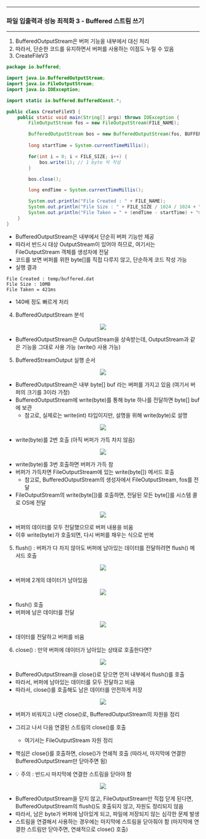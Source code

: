 -----
### 파일 입출력과 성능 최적화 3 - Buffered 스트림 쓰기
-----
1. BufferedOutputStream은 버퍼 기능을 내부에서 대신 처리
2. 따라서, 단순한 코드를 유지하면서 버퍼를 사용하는 이점도 누릴 수 있음
3. CreateFileV3
```java
package io.buffered;

import java.io.BufferedOutputStream;
import java.io.FileOutputStream;
import java.io.IOException;

import static io.buffered.BufferedConst.*;

public class CreateFileV3 {
    public static void main(String[] args) throws IOException {
        FileOutputStream fos = new FileOutputStream(FILE_NAME);

        BufferedOutputStream bos = new BufferedOutputStream(fos, BUFFER_SIZE);// BufferedOutputStream(OutputStream, BUFFER_SIZE)
        
        long startTime = System.currentTimeMillis();

        for(int i = 0; i < FILE_SIZE; i++) {
            bos.write(1); // 1 byte 씩 작성
        }

        bos.close();

        long endTime = System.currentTimeMillis();

        System.out.println("File Created : " + FILE_NAME);
        System.out.println("File Size : " + FILE_SIZE / 1024 / 1024 + "MB");
        System.out.println("File Taken = " + (endTime - startTime) + "ms");
    }
}
```
  - BufferedOutputStream은 내부에서 단순히 버퍼 기능만 제공
  - 따라서 반드시 대상 OutputStream이 있어야 하므로, 여기서는 FileOutputStream 객체를 생성자에 전달
  - 코드를 보면 버퍼를 위한 byte[]를 직접 다루지 않고, 단순하게 코드 작성 가능
  - 실행 결과
```
File Created : temp/buffered.dat
File Size : 10MB
File Taken = 421ms
```
  - 140배 정도 빠르게 처리

4. BufferedOutputStream 분석
<div align="center">
<img src="https://github.com/user-attachments/assets/b25501d9-12dc-4b6e-9d8a-1423e6f03ced">
</div>

  - BufferedOutputStream은 OutputStream을 상속받는데, OutputStream과 같은 기능을 그대로 사용 가능 (write() 사용 가능)

5. BufferedStreamOutput 실행 순서
<div align="center">
<img src="https://github.com/user-attachments/assets/08152f13-17ba-4390-8721-e04ec9dd2b23">
</div>

  - BufferedOutputStream은 내부 byte[] buf 라는 버퍼를 가지고 있음 (여기서 버퍼의 크기를 3이라 가정)
  - BufferedOutputStream에 write(byte)를 통해 byte 하나를 전달하면 byte[] buf에 보관
    + 참고로, 실제로는 write(int) 타입이지만, 설명을 위해 write(byte)로 설명

<div align="center">
<img src="https://github.com/user-attachments/assets/c8d18f8c-03a5-4218-9449-d566fc7284f3">
</div>

  - write(byte)를 2번 호출 (아직 버퍼가 가득 차지 않음)

<div align="center">
<img src="https://github.com/user-attachments/assets/ab28c006-ff07-4945-87b9-258d79db9021">
</div>

  - write(byte)를 3번 호출하면 버퍼가 가득 참
  - 버퍼가 가득차면 FileOutputStream에 있는 write(byte[]) 메서드 호출
    + 참고로, BufferedOutputStream의 생성자에서 FileOutputStream, fos를 전달
  - FileOutputStream의 write(byte[])를 호출하면, 전달된 모든 byte[]를 시스템 콜로 OS에 전달

<div align="center">
<img src="https://github.com/user-attachments/assets/3fdbd692-4fea-4ec2-a500-80abf163beb2">
</div>

  - 버퍼의 데이터를 모두 전달했으므로 버퍼 내용을 비움
  - 이후 write(byte)가 호출되면, 다시 버퍼를 채우는 식으로 반복

5. flush() : 버퍼가 다 차지 않아도 버퍼에 남아있는 데이터를 전달하려면 flush() 메서드 호출
<div align="center">
<img src="https://github.com/user-attachments/assets/c4e6fdbe-bf72-4320-a466-c1ef72853cf9">
</div>

   - 버퍼에 2개의 데이터가 남아있음

<div align="center">
<img src="https://github.com/user-attachments/assets/32819c27-c935-472a-91d0-5075ccf9893b">
</div>

   - flush() 호출
   - 버퍼에 남은 데이터를 전달

<div align="center">
<img src="https://github.com/user-attachments/assets/01e4b511-b2f7-40b3-b1aa-69d06232e0f9">
</div>

   - 데이터를 전달하고 버퍼를 비움

6. close() : 만약 버퍼에 데이터가 남아있는 상태로 호출한다면?
<div align="center">
<img src="https://github.com/user-attachments/assets/441a12c2-9494-401d-9707-7f24fd14800a">
</div>

   - BufferedOutputStream을 close()로 닫으면 먼저 내부에서 flush()를 호출
   - 따라서, 버퍼에 남아있는 데이터를 모두 전달하고 비움
   - 따라서, close()를 호출해도 남은 데이터를 안전하게 저장 

<div align="center">
<img src="https://github.com/user-attachments/assets/e6f9bd4c-9266-476d-8579-1e0972f18ce5">
</div>

   - 버퍼가 비워지고 나면 close()로, BufferedOutputStream의 자원을 정리
   - 그리고 나서 다음 연결된 스트림의 close()를 호출
     + 여기서는 FileOutputStream 자원 정리
   - 핵심은 close()를 호출하면, close()가 연쇄적 호출 (따라서, 마지막에 연결한 BufferedOutputStream만 닫아주면 됨)

   - 💡 주의 : 반드시 마지막에 연결한 스트림을 닫아야 함
<div align="center">
<img src="https://github.com/user-attachments/assets/9d70f494-4729-47f7-885b-c7a98fea6d21">
</div>

   - BufferedOutputStream을 닫지 않고, FileOutputStream만 직접 닫게 된다면, BufferedOutputStream의 flush()도 호출되지 않고, 자원도 정리되지 않음
   - 따라서, 남은 byte가 버퍼에 남아있게 되고, 파일에 저장되지 않는 심각한 문제 발생
   - 스트림을 연결해서 사용하는 경우에는 마지막에 스트림을 닫아줘야 함 (마지막에 연결한 스트림만 닫아주면, 연쇄적으로 close() 호출)

     
